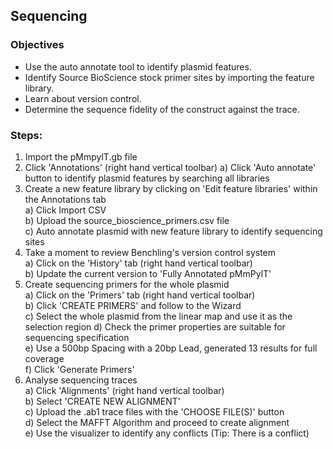 ## Sequencing  

### Objectives
* Use the auto annotate tool to identify plasmid features.  
* Identify Source BioScience stock primer sites by importing the feature library.  
* Learn about version control.    
* Determine the sequence fidelity of the construct against the trace.  

### Steps:  
1. Import the pMmpylT.gb file  
2. Click 'Annotations' (right hand vertical toolbar)
    a) Click 'Auto annotate' button to identify plasmid features by searching all libraries  
3. Create a new feature library by clicking on 'Edit feature libraries' within the Annotations tab  
    a) Click Import CSV  
    b) Upload the source_bioscience_primers.csv file  
    c) Auto annotate plasmid with new feature library to identify sequencing sites  
4. Take a moment to review Benchling's version control system  
    a) Click on the 'History' tab (right hand vertical toolbar)  
    b) Update the current version to 'Fully Annotated pMmPylT'  
5. Create sequencing primers for the whole plasmid  
    a) Click on the 'Primers' tab (right hand vertical toolbar)  
    b) Click 'CREATE PRIMERS' and follow to the Wizard  
    c) Select the whole plasmid from the linear map and use it as the selection region
    d) Check the primer properties are suitable for sequencing specification  
    e) Use a 500bp Spacing with a 20bp Lead, generated 13 results for full coverage  
    f) Click 'Generate Primers'  
6. Analyse sequencing traces  
    a) Click 'Alignments' (right hand vertical toolbar)  
    b) Select 'CREATE NEW ALIGNMENT'  
    c) Upload the .ab1 trace files with the 'CHOOSE FILE(S)' button  
    d) Select the MAFFT Algorithm and proceed to create alignment   
    e) Use the visualizer to identify any conflicts (Tip: There is a conflict)  
